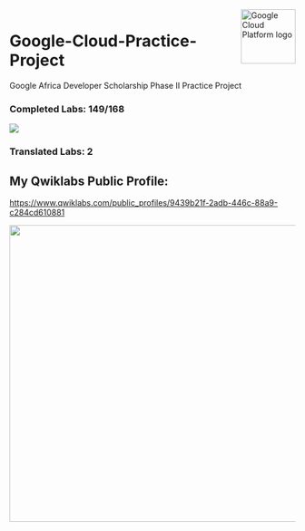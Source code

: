 <img src="https://avatars2.githubusercontent.com/u/2810941?v=3&s=96" alt="Google Cloud Platform logo" title="Google Cloud Platform" align="right" height="96" width="96"/>

# Google-Cloud-Practice-Project

Google Africa Developer Scholarship Phase II Practice Project 

### Completed Labs: 149/168
![](https://img.shields.io/badge/Completed_Qwiklabs-149-informational?style=flat&logo=qwiklabs&logoColor=white&color=blue)

### Translated Labs: 2


## My Qwiklabs Public Profile:
https://www.qwiklabs.com/public_profiles/9439b21f-2adb-446c-88a9-c284cd610881

<img src="https://tlcr3w.am.files.1drv.com/y4m-Obvuu40c4G9eVJ0dD6bqQ6CJpl184_GpnH5DNTLYVzUrki5zHbNvVhM-J2NOHukitEcSLzoWQU2pMteIkFABaVnPZKRwxwjAhJc2a4FvTahBwN0MZsV6xBDpGEWMl0aPFyBi1oIQPBr32WL44DlqjYMhGHvp1QohUyZksfWDvlkddTDVK8B0j2-SHQg6DXucFP4mhRHbUBexWPSeX7FlQ?width=988&height=524&cropmode=none" width="988" height="524" />
